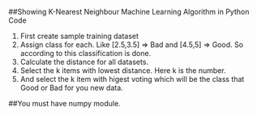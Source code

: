 ##Showing K-Nearest Neighbour Machine Learning Algorithm in Python Code

1. First create sample training dataset
2. Assign class for each. Like [2.5,3.5] => Bad and [4.5,5] => Good. So according to this classification is done.
3. Calculate the distance for all datasets.
4. Select the k items with lowest distance. Here k is the number.
5. And select the k item with higest voting which will be the class that Good or Bad for you new data.

##You must have numpy module.


